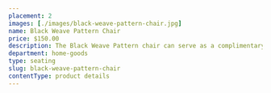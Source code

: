 ```yaml
---
placement: 2
images: [./images/black-weave-pattern-chair.jpg]
name: Black Weave Pattern Chair
price: $150.00
description: The Black Weave Pattern chair can serve as a complimentary addition to any contemporary decor, or a great accent to a minimialist's room. The chair's unique and eye-catching weave pattern adds a touch of texture and depth to its already beautiful design.
department: home-goods
type: seating
slug: black-weave-pattern-chair
contentType: product details
---
```

